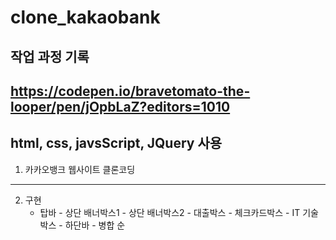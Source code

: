 # clone_kakaobank

## 작업 과정 기록

## https://codepen.io/bravetomato-the-looper/pen/jOpbLaZ?editors=1010

## html, css, javsScript, JQuery 사용

1. 카카오뱅크 웹사이트 클론코딩

---

2. 구현
   - 탑바 - 상단 배너박스1 - 상단 배너박스2 - 대출박스 - 체크카드박스 - IT 기술박스 - 하단바 - 병합 순
